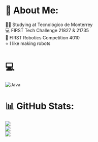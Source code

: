 # 💫 About Me:
🧚‍♀️ Studying at Tecnológico de Monterrey<br>💻 FIRST Tech Challenge 21827 & 21735<br>🤖 FIRST Robotics Competition 4010<br>⭐️ I like making robots


# 💻 
![Java](https://img.shields.io/badge/java-%23ED8B00.svg?style=for-the-badge&logo=openjdk&logoColor=white)
# 📊 GitHub Stats:
![](https://github-readme-stats.vercel.app/api?username=jjnootfound&theme=radical&hide_border=true&include_all_commits=false&count_private=true)<br/>
![](https://github-readme-streak-stats.herokuapp.com/?user=jjnootfound&theme=radical&hide_border=true)<br/>
![](https://github-readme-stats.vercel.app/api/top-langs/?username=jjnootfound&theme=radical&hide_border=true&include_all_commits=false&count_private=true&layout=compact)

<!-- Proudly created with GPRM ( https://gprm.itsvg.in ) -->
<!---
jjnootfound/jjnootfound is a ✨ special ✨ repository because its `README.md` (this file) appears on your GitHub profile.
You can click the Preview link to take a look  

